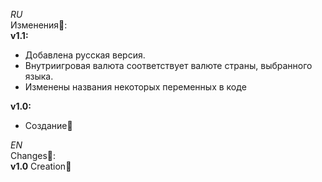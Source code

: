 *RU<br />*
Изменения📀:<br />
**v1.1:**
- Добавлена русская версия.
- Внутриигровая валюта соответствует валюте страны, выбранного языка.
- Изменены названия некоторых переменных в коде<br />

**v1.0:** 
- Cоздание🧰

*EN<br />*
Changes📀:<br />
**v1.0** Сreation🧰
